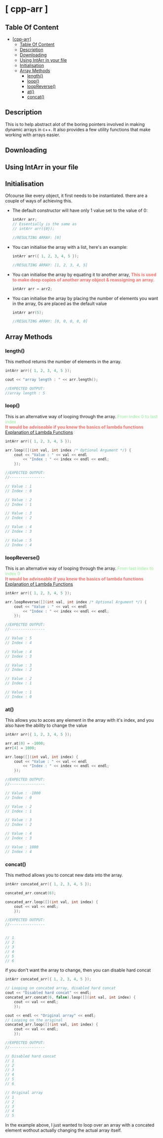 # [ cpp-arr ]

## Table Of Content

- [[cpp-arr]](#-cpp-arr-)
  - [Table Of Content](#table-of-content)
  - [Description](#description)
  - [Downloading](#downloading)
  - [Using IntArr in your file](#using-intarr-in-your-file)
  - [Initialisation](#initialisation)
  - [Array Methods](#array-methods)
    - [length()](#length)
    - [loop()](#loop)
    - [loopReverse()](#loopreverse)
    - [at()](#at)
    - [concat()](#concat)

## Description

This is to help abstract alot of the boring pointers involved in making dynamic arrays in c++. It also provides a few utility functions that make working with arrays easier.

## Downloading

## Using IntArr in your file

## Initialisation

Ofcourse like every object, it first needs to be instantiated. there are a couple of ways of achieving this.

- The default constructor will have only 1 value set to the value of 0:

  ```cpp
  intArr arr;
  // Essentially is the same as
  // intArr arr({0});

  //RESULTING ARRAY: [0]
  ```

- You can initialise the array with a list, here's an example:

  ```cpp
  intArr arr({ 1, 2, 3, 4, 5 });

  //RESULTING ARRAY: [1, 2, 3, 4, 5]
  ```

- You can initialise the array by equating it to another array, <span style='color:#f7746d; font-weight: bold'>This is used to make deep copies of another array object & reassigning an array.</span>

  ```cpp
  intArr arr = arr2;
  ```

- You can initialise the array by placing the number of elements you want in the array, 0s are placed as the default value

  ```cpp
  intArr arr(5);

  //RESULTING ARRAY: [0, 0, 0, 0, 0]
  ```

## Array Methods

### length()

This method returns the number of elements in the array.

```cpp
intArr arr({ 1, 2, 3, 4, 5 });

cout << "array length : " << arr.length();

//EXPECTED OUTPUT:
//array length : 5
```

### loop()

This is an alternative way of looping through the array. <span style='color:#95ed98;'>From index 0 to last index</span> <br/>
<span style='color:#f7746d; font-weight: bold'>It would be adviseable if you knew the basics of lambda functions</span> <br/>
[Explanation of Lambda Functions](https://learn.microsoft.com/en-us/cpp/cpp/lambda-expressions-in-cpp?view=msvc-170)

```cpp
intArr arr({ 1, 2, 3, 4, 5 });

arr.loop([](int val, int index /* Optional Argument */) {
    cout << "Value : " << val << endl
        << "Index : " << index << endl << endl;
    });

//EXPECTED OUTPUT:
//----------------

// Value : 1
// Index : 0

// Value : 2
// Index : 1

// Value : 3
// Index : 2

// Value : 4
// Index : 3

// Value : 5
// Index : 4
```

### loopReverse()

This is an alternative way of looping through the array. <span style='color:#95ed98;'>From last index to index 0</span> <br/>
<span style='color:#f7746d; font-weight: bold'>It would be adviseable if you knew the basics of lambda functions</span> <br/>
[Explanation of Lambda Functions](https://learn.microsoft.com/en-us/cpp/cpp/lambda-expressions-in-cpp?view=msvc-170)

```cpp
intArr arr({ 1, 2, 3, 4, 5 });

arr.loopReverse([](int val, int index /* Optional Argument */) {
    cout << "Value : " << val << endl
        << "Index : " << index << endl << endl;
    });

//EXPECTED OUTPUT:
//----------------

// Value : 5
// Index : 4

// Value : 4
// Index : 3

// Value : 3
// Index : 2

// Value : 2
// Index : 1

// Value : 1
// Index : 0
```

### at()

This allows you to acces any element in the array with it's index, and you also have the ability to change the value

```cpp
intArr arr({ 1, 2, 3, 4, 5 });

arr.at(0) = -1000;
arr[4] = 1000;

arr.loop([](int val, int index) {
    cout << "Value : " << val << endl
        << "Index : " << index << endl << endl;
    });

//EXPECTED OUTPUT:
//----------------

// Value : -1000
// Index : 0

// Value : 2
// Index : 1

// Value : 3
// Index : 2

// Value : 4
// Index : 3

// Value : 1000
// Index : 4
```

### concat()

This method allows you to concat new data into the array.

```cpp
intArr concated_arr({ 1, 2, 3, 4, 5 });

concated_arr.concat(6);

concated_arr.loop([](int val, int index) {
    cout << val << endl;
    });

//EXPECTED OUTPUT:
//----------------


// 1
// 2
// 3
// 4
// 5
// 6
```

if you don't want the array to change, then you can disable hard concat

```cpp
intArr concated_arr({ 1, 2, 3, 4, 5 });

// Looping on concated array, disabled hard concat
cout << "Disabled hard concat" << endl;
concated_arr.concat(6, false).loop([](int val, int index) {
    cout << val << endl;
    });

cout << endl << "Original array" << endl;
// Looping on the original
concated_arr.loop([](int val, int index) {
    cout << val << endl;
    });

//EXPECTED OUTPUT:
//----------------

// Disabled hard concat
// 1
// 2
// 3
// 4
// 5
// 6

// Original array
// 1
// 2
// 3
// 4
// 5
```

In the example above, I just wanted to loop over an array with a concated element wothout actually changing the actual array itself.
